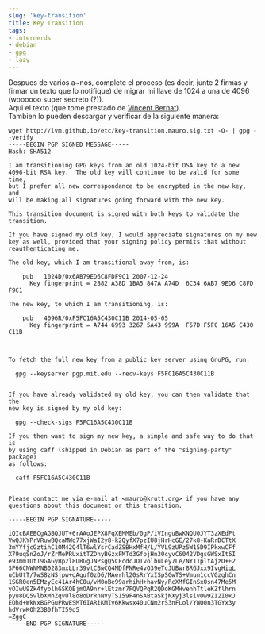 ```yaml
---
slug: 'key-transition'  
title: Key Transition  
tags:  
- internerds  
- debian  
- gpg  
- lazy  
---
```

  
Despues de varios a~nos, complete el proceso (es decir, junte 2 firmas y firmar un texto que lo notifique) de migrar mi llave de 1024 a una de 4096 (woooooo super secreto (?)).  
Aqui el texto (que tome prestado de [Vincent Bernat](http://vincent.bernat.im/en/blog/2012-gpg-transition-new-key.html)).  
Tambien lo pueden descargar y verificar de la siguiente manera:  
  
    wget http://lvm.github.io/etc/key-transition.mauro.sig.txt -O- | gpg --verify
    -----BEGIN PGP SIGNED MESSAGE-----  
    Hash: SHA512
      
    I am transitioning GPG keys from an old 1024-bit DSA key to a new
    4096-bit RSA key.  The old key will continue to be valid for some time,
    but I prefer all new correspondance to be encrypted in the new key, and
    will be making all signatures going forward with the new key.
      
    This transition document is signed with both keys to validate the
    transition.
      
    If you have signed my old key, I would appreciate signatures on my new
    key as well, provided that your signing policy permits that without
    reauthenticating me.
      
    The old key, which I am transitional away from, is:
      
        pub   1024D/0x6AB79ED6C8FDF9C1 2007-12-24  
          Key fingerprint = 2B82 A38D 1BA5 847A A74D  6C34 6AB7 9ED6 C8FD F9C1
      
    The new key, to which I am transitioning, is:
      
        pub   4096R/0xF5FC16A5C430C11B 2014-05-05  
          Key fingerprint = A744 6993 3267 5A43 999A  F57D F5FC 16A5 C430 C11B
      
      
      
    To fetch the full new key from a public key server using GnuPG, run:
      
      gpg --keyserver pgp.mit.edu --recv-keys F5FC16A5C430C11B
      
      
    If you have already validated my old key, you can then validate that the
    new key is signed by my old key:
      
      gpg --check-sigs F5FC16A5C430C11B
      
    If you then want to sign my new key, a simple and safe way to do that is
    by using caff (shipped in Debian as part of the "signing-party" package)
    as follows:
      
      caff F5FC16A5C430C11B
      
      
    Please contact me via e-mail at <mauro@krutt.org> if you have any
    questions about this document or this transition.
      
    -----BEGIN PGP SIGNATURE-----
      
    iQIcBAEBCgAGBQJUT+6rAAoJEPX8FqXEMMEb/0gP/iVInguBwKNQU0JYT3zXEdPt
    VwQJKYPrVRuwBQcaMWq77xjWaI2y8+k2QyfX7pzIU8jHrHcGE/27k8+KaRrDCTtX
    3mYYfjcGztihC1OM42Q4lT6wlYsrCadZSBHxMfH/L/YVL9zUPz5W15D9IPkxwCFf
    X79uqSnZoJ/rZrMePRUxitTZDhyBGzxFMTd3GfpjHn30cyvC6042VDgsGWSxIt6I
    e93mm1UtT9GAGyBp2l8UBGgJNPsgQ5CFcdcJDTvolbuLey7Le/NY11pltAjzO+E2
    SP66CNWNMNB0283mxLLr39vtCBwCQ4MDfFNRe4vO39eTcJUBwr8RGJxx9IvgHiqL
    uCbUtT/7wS8zNSjpw+gAguf0zD6/MAerhl20sRrYxISpSGwTS+Vmun1ccVGzghCn
    1SGR0en5EMzyEc41Ar4hC0u/vM0oBe99arhihH+havNy/RcXMfGInSxOsn47Me5M
    yOIwU9Zk4fyolhGSKQEjmOA9nr+lEtzmr7FQVQPqR2QDoKGMHvenhTtleKZflhrn
    pyu8DQ5vlbXMhZqvUl8o8oDrRnNVyTS159F4nSABtaSkjNXyj3lsivOw9ZI2I0xJ
    EOhd+WkNxBGPGuPRwESMT6IARiKMIv6Kkwsx40uCNm2rS3nFLol/YWO0n3TGYx3y
    hdVrwKOh23B0fhTI59o5
    =ZggC
    -----END PGP SIGNATURE-----
